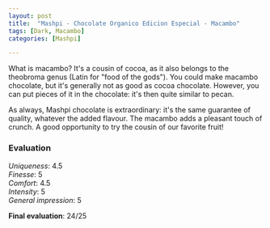 ```yaml
---
layout: post
title:  "Mashpi - Chocolate Organico Edicion Especial - Macambo"
tags: [Dark, Macambo] 
categories: [Mashpi]

---
```


What is macambo?
It's a cousin of cocoa, as it also belongs to the theobroma genus (Latin for "food of the gods").
You could make macambo chocolate, but it's generally not as good as cocoa chocolate. However, you can put pieces of it in the chocolate: it's then quite similar to pecan.

As always, Mashpi chocolate is extraordinary: it's the same guarantee of quality, whatever the added flavour. The macambo adds a pleasant touch of crunch. A good opportunity to try the cousin of our favorite fruit!



### Evaluation

_Uniqueness_: 4.5  
_Finesse_: 5  
_Comfort_: 4.5  
_Intensity_: 5  
_General impression_: 5

**Final evaluation**: 24/25